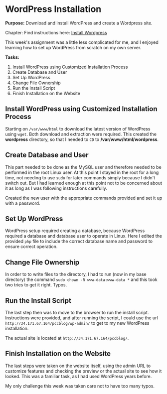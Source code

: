 # WordPress Installation

**Purpose:** Download and install WordPress and create a Wordpress site.

Chapter: Find instructions here: [Install Wordpress](https://cseanburns.github.io/systems-librarianship/17-install-wordpress.html)  

This week's assignment was a little less complicated for me, and I enjoyed learning how to set up WordPress from scratch on my own server.    

**Tasks:**  
1. Install WordPress using Customized Installation Process   
2. Create Database and User  
3. Set Up WordPress  
4. Change File Ownership  
5. Run the Install Script  
6. Finish Installation on the Website  

## Install WordPress using Customized Installation Process   

Starting on `/var/www/html` to download the latest version of WordPress using `wget`. Both download and extraction were required. This created the **wordpress** directory, so that I needed to `CD` to **/var/www/html/wordpress**.  

## Create Database and User  
This part needed to be done as the MySQL user and therefore needed to be performed in the root Linux user. At this point I stayed in the root for a long time, not needing to use `sudo` for later commands simply because I didn't switch out. But I had learned enough at this point not to be concerned about it as long as I was following instructions carefully.  

Created the new user with the appropriate commands provided and set it up with a password.  

## Set Up WordPress  

WordPress setup required creating a database, because WordPress required a database and database user to operate in Linux. Here I edited the provided `php` file to include the correct database name and password to ensure correct operation.  

## Change File Ownership  

In order to to write files to the directory, I had to run (now in my base directory) the command `sudo chown -R www-data:www-data *` and this took two tries to get it right. Typos.  

## Run the Install Script 

The last step then was to move to the browser to run the install script. Instructions were provided, and after running the script, I could use the url `http://34.171.67.164/pccblog/wp-admin/` to get to my new WordPress installation.  

The actual site is located at `http://34.171.67.164/pccblog/`.  

##  Finish Installation on the Website 

The last steps were taken on the website itself, using the admin URL to customize features and checking the preview or the actual site to see how it looked. This was a familiar task, as I had used WordPress years before.  

My only challenge this week was taken care not to have too many typos.  
 

